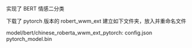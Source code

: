 实现了 BERT 情感二分类

下载了 pytorch 版本的 robert_wwm_ext 建立如下文件夹，放入并重命名文件

model/bert/chinese_roberta_wwm_ext_pytorch:
config.json
pytorch_model.bin
